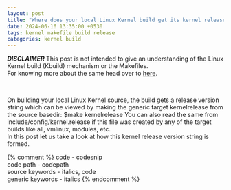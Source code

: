 ```yaml
---
layout: post
title: "Where does your local Linux Kernel build get its kernel release version string from?"
date: 2024-06-16 13:35:00 +0530
tags: kernel makefile build release
categories: kernel build
---
```

***DISCLAIMER*** This post is not intended to give an understanding of the Linux
Kernel build <span class="ckw">(Kbuild)</span> mechanism or the Makefiles.\
For knowing more about the same head over to [here](https://docs.kernel.org/kbuild/makefiles.html).<br>
<!--exstart--><br>
On building your local Linux Kernel source, the build gets a release version string which can be viewed by <span class="gkw">making</span> the generic target <span class="ckw">kernelrelease</span> from the source basedir:
<span class="codesnip">$make kernelrelease</span>
You can also read the same from <span class="codepath">include/config/kernel.release</span> if this file was created by any of the target builds like <span class="ckw">all, vmlinux, modules</span>, etc.<br>
In this post let us take a look at how this kernel release version string is formed.<br>
<!--exend-->

{% comment %}
code - codesnip <br>
code path - codepath <br>
source keywords - italics, code <br>
generic keywords - italics
{% endcomment %}
